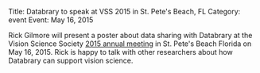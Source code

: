 Title: Databrary to speak at VSS 2015 in St. Pete's Beach, FL
Category: event
Event: May 16, 2015

Rick Gilmore will present a poster about data sharing with Databrary at the Vision Science Society [2015 annual meeting](http://www.visionsciences.org/meeting.html) in St. Pete's Beach Florida on May 16, 2015. Rick is happy to talk with other researchers about how Databrary can support vision science.
